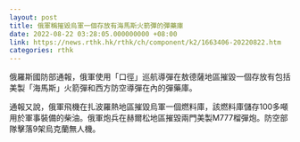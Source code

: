 ```yaml
---
layout: post
title: 俄軍稱摧毀烏軍一個存放有海馬斯火箭彈的彈藥庫
date: 2022-08-22 03:28:05.000000000 +08:00
link: https://news.rthk.hk/rthk/ch/component/k2/1663406-20220822.htm
categories: rthk
---
```


俄羅斯國防部通報，俄軍使用「口徑」巡航導彈在敖德薩地區摧毀一個存放有包括美製「海馬斯」火箭彈和西方防空導彈在內的彈藥庫。

通報又說，俄軍飛機在扎波羅熱地區摧毀烏軍一個燃料庫，該燃料庫儲存100多噸用於軍事裝備的柴油。俄軍炮兵在赫爾松地區摧毀兩門美製M777榴彈炮。防空部隊擊落9架烏克蘭無人機。
